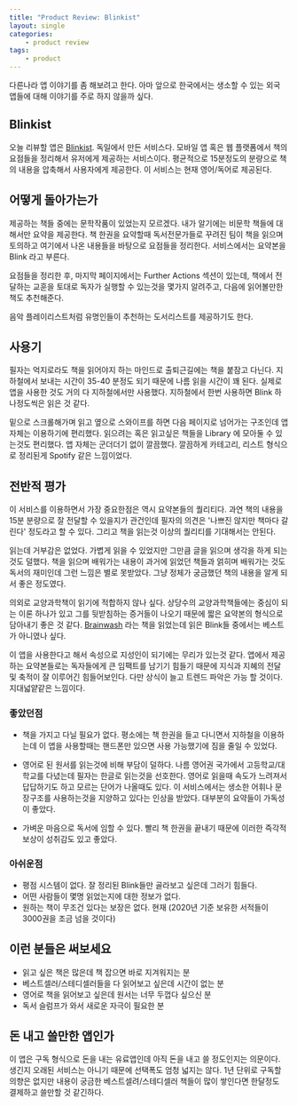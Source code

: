 ```yaml
---
title: "Product Review: Blinkist"
layout: single
categories: 
    - product review
tags: 
    - product
---
```


다른나라 앱 이야기를 좀 해보려고 한다. 아마 앞으로 한국에서는 생소할 수 있는 외국 앱들에 대해 이야기를 주로 하지 않을까 싶다.

## Blinkist

오늘 리뷰할 앱은 [Blinkist](https://www.blinkist.com/). 독일에서 만든 서비스다. 모바일 앱 혹은 웹 플랫폼에서 책의 요점들을 정리해서 유저에게 제공하는 서비스이다. 평균적으로 15분정도의 분량으로 책의 내용을 압축해서 사용자에게 제공한다. 이 서비스는 현재 영어/독어로 제공된다. 

## 어떻게 돌아가는가

제공하는 책들 중에는 문학작품이 있었는지 모르겠다. 내가 알기에는 비문학 책들에 대해서만 요약을 제공한다. 책 한권을 요약할때 독서전문가들로 꾸려진 팀이 책을 읽으며 토의하고 여기에서 나온 내용들을 바탕으로 요점들을 정리한다. 서비스에서는 요약본을 Blink 라고 부른다.

요점들을 정리한 후, 마지막 페이지에서는 Further Actions 섹션이 있는데, 책에서 전달하는 교훈을 토대로 독자가 실행할 수 있는것을 몇가지 알려주고, 다음에 읽어볼만한 책도 추천해준다.

음악 플레이리스트처럼 유명인들이 추천하는 도서리스트를 제공하기도 한다.

## 사용기

필자는 억지로라도 책을 읽어야지 하는 마인드로 출퇴근길에는 책을 붙잠고 다닌다. 지하철에서 보내는 시간이 35-40 분정도 되기 때문에 나름 읽을 시간이 꽤 된다. 실제로 앱을 사용한 것도 거의 다 지하철에서만 사용했다.
지하철에서 한번 사용하면 Blink 하나정도씩은 읽은 것 같다.

밑으로 스크롤해가며 읽고 옆으로 스와이프를 하면 다음 페이지로 넘어가는 구조인데 앱 자체는 이용하기에 편리했다. 읽으려는 혹은 읽고싶은 책들을 Library 에 모아둘 수 있는것도 편리했다. 앱 자체는 군더더기 없이 깔끔했다. 깔끔하게 카테고리, 리스트 형식으로 정리된게 Spotify 같은 느낌이었다.

## 전반적 평가 

이 서비스를 이용하면서 가장 중요한점은 역시 요약본들의 퀄리티다. 과연 책의 내용을 15분 분량으로 잘 전달할 수 있을지가 관건인데 필자의 의견은 '나쁘진 않지만 책마다 갈린다' 정도라고 할 수 있다. 그리고 책을 읽는것 이상의 퀄리티를 기대해서는 안된다.

읽는데 거부감은 없었다. 가볍게 읽을 수 있었지만 그만큼 글을 읽으며 생각을 하게 되는것도 덜했다. 책을 읽으며 배워가는 내용이 과거에 읽었던 책들과 얽히며 배워가는 것도 독서의 재미인데 그런 느낌은 별로 못받았다. 그냥 정체가 궁금했던 책의 내용을 알게 되서 좋은 정도였다.

의외로 교양과학책이 읽기에 적합하지 않나 싶다. 상당수의 교양과학책들에는 중심이 되는 이론 하나가 있고 그를 뒷받침하는 증거들이 나오기 때문에 짧은 요약본의 형식으로 담아내기 좋은 것 같다. [Brainwash](https://brainwashbook.com/) 라는 책을 읽었는데 읽은 Blink들 중에서는 베스트가 아니였나 싶다.

이 앱을 사용한다고 해서 속성으로 지성인이 되기에는 무리가 있는것 같다. 앱에서 제공하는 요약본들로는 독자들에게 큰 임팩트를 남기기 힘들기 때문에 지식과 지혜의 전달 및 축적이 잘 이루어긴 힘들어보인다. 다만 상식이 늘고 트렌드 파악은 가능 할 것이다. 지대넓얕같은 느낌이다.

### 좋았던점

- 책을 가지고 다닐 필요가 없다. 평소에는 책 한권을 들고 다니면서 지하철을 이용하는데 이 앱을 사용할때는 핸드폰만 있으면 사용 가능했기에 짐을 줄일 수 있었다.

- 영어로 된 원서를 읽는것에 비해 부담이 덜하다. 나름 영어권 국가에서 고등학교/대학교를 다녔는데 필자는 한글로 읽는것을 선호한다. 영어로 읽을때 속도가 느려져서 답답하기도 하고 모르는 단어가 나올때도 있다. 이 서비스에서는 생소한 어휘나 문장구조를 사용하는것을 지양하고 있다는 인상을 받았다. 대부분의 요약들이 가독성이 좋았다.

- 가벼운 마음으로 독서에 임할 수 있다. 빨리 책 한권을 끝내기 때문에 이러한 즉각적 보상이 성취감도 있고 좋았다.


### 아쉬운점
- 평점 시스템이 없다. 잘 정리된 Blink들만 골라보고 싶은데 그러기 힘들다.
- 어떤 사람들이 몇명 읽었는지에 대한 정보가 없다.
- 원하는 책이 무조건 있다는 보장은 없다. 현재 (2020년 기준 보유한 서적들이 3000권을 조금 넘을 것이다)

## 이런 분들은 써보세요
- 읽고 싶은 책은 많은데 책 잡으면 바로 지겨워지는 분
- 베스트셀러/스테디셀러들을 다 읽어보고 싶은데 시간이 없는 분
- 영어로 책을 읽어보고 싶은데 원서는 너무 두껍다 싶으신 분
- 독서 슬럼프가 와서 새로운 자극이 필요한 분

## 돈 내고 쓸만한 앱인가

이 앱은 구독 형식으로 돈을 내는 유료앱인데 아직 돈을 내고 쓸 정도인지는 의문이다. 생긴지 오래된 서비스는 아니기 때문에 선택폭도 엄청 넓지는 않다. 1년 단위로 구독할 의향은 없지만 내용이 궁금한 베스트셀려/스테디셀러 책들이 많이 쌓인다면 한달정도 결제하고 쓸만할 것 같긴하다.

